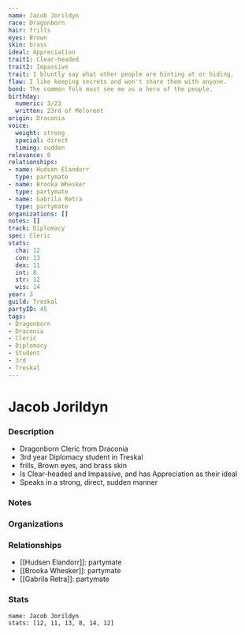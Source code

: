 ```yaml
---
name: Jacob Jorildyn
race: Dragonborn
hair: frills
eyes: Brown
skin: brass
ideal: Appreciation
trait1: Clear-headed
trait2: Impassive
trait: I bluntly say what other people are hinting at or hiding.
flaw: I like keeping secrets and won't share them with anyone.
bond: The common folk must see me as a hero of the people.
birthday:
  numeric: 3/23
  written: 23rd of Melorent
origin: Draconia
voice:
  weight: strong
  spacial: direct
  timing: sudden
relevance: 0
relationships:
- name: Hudsen Elandorr
  type: partymate
- name: Brooka Whesker
  type: partymate
- name: Gabrila Retra
  type: partymate
organizations: []
notes: []
track: Diplomacy
spec: Cleric
stats:
  cha: 12
  con: 13
  dex: 11
  int: 8
  str: 12
  wis: 14
year: 3
guild: Treskal
partyID: 45
tags:
- Dragonborn
- Draconia
- Cleric
- Diplomacy
- Student
- 3rd
- Treskal
---
```

# Jacob Jorildyn
### Description
- Dragonborn Cleric from Draconia
- 3rd year Diplomacy student in Treskal
- frills, Brown eyes, and brass skin
- Is Clear-headed and Impassive, and has Appreciation as their ideal
- Speaks in a strong, direct, sudden manner

### Notes

### Organizations

### Relationships
- [[Hudsen Elandorr]]: partymate
- [[Brooka Whesker]]: partymate
- [[Gabrila Retra]]: partymate

### Stats
```statblock
name: Jacob Jorildyn
stats: [12, 11, 13, 8, 14, 12]
```